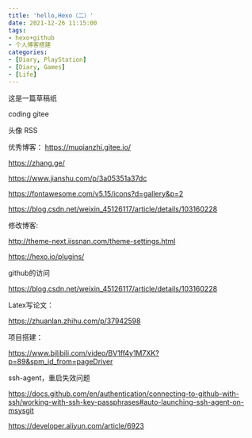 ```yaml
---
title: 'hello,Hexo（二）'
date: 2021-12-26 11:15:00
tags: 
- hexo+github
- 个人博客搭建
categories: 
- [Diary, PlayStation]
- [Diary, Games]
- [Life]
---
```






这是一篇草稿纸

<!-- more -->

coding
gitee

头像
RSS

优秀博客：
https://muqianzhi.gitee.io/

https://zhang.ge/



https://www.jianshu.com/p/3a05351a37dc

https://fontawesome.com/v5.15/icons?d=gallery&p=2

https://blog.csdn.net/weixin_45126117/article/details/103160228



修改博客:

http://theme-next.iissnan.com/theme-settings.html

https://hexo.io/plugins/



github的访问

https://blog.csdn.net/weixin_45126117/article/details/103160228



Latex写论文：

https://zhuanlan.zhihu.com/p/37942598



项目搭建：

https://www.bilibili.com/video/BV1ff4y1M7XK?p=89&spm_id_from=pageDriver



ssh-agent，重启失效问题

https://docs.github.com/en/authentication/connecting-to-github-with-ssh/working-with-ssh-key-passphrases#auto-launching-ssh-agent-on-msysgit

https://developer.aliyun.com/article/6923